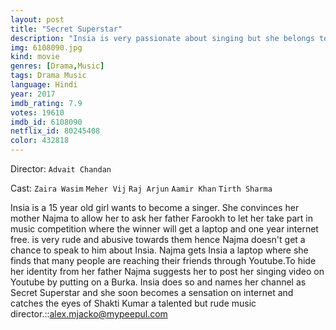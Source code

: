 ```yaml
---
layout: post
title: "Secret Superstar"
description: "Insia is very passionate about singing but she belongs to a very conservative family. Her father doesn't let her develop her talent but her mother secretly lets her follow her passion for singing. She begins anonymously posting her songs over the internet and gains nation wide fame including people from the music industry. The movie shows her journey to break free and follow her dream of being a singer..."
img: 6108090.jpg
kind: movie
genres: [Drama,Music]
tags: Drama Music 
language: Hindi
year: 2017
imdb_rating: 7.9
votes: 19610
imdb_id: 6108090
netflix_id: 80245408
color: 432818
---
```

Director: `Advait Chandan`  

Cast: `Zaira Wasim` `Meher Vij` `Raj Arjun` `Aamir Khan` `Tirth Sharma` 

Insia is a 15 year old girl wants to become a singer. She convinces her mother Najma to allow her to ask her father Farookh to let her take part in music competition where the winner will get a laptop and one year internet free. is very rude and abusive towards them hence Najma doesn't get a chance to speak to him about Insia. Najma gets Insia a laptop where she finds that many people are reaching their friends through Youtube.To hide her identity from her father Najma suggests her to post her singing video on Youtube by putting on a Burka. Insia does so and names her channel as Secret Superstar and she soon becomes a sensation on internet and catches the eyes of Shakti Kumar a talented but rude music director.::alex.mjacko@mypeepul.com